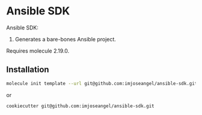 # Ansible SDK

Ansible SDK:

1. Generates a bare-bones Ansible project.

Requires molecule 2.19.0.

## Installation

```bash
molecule init template --url git@github.com:imjoseangel/ansible-sdk.git
```

or

```bash
cookiecutter git@github.com:imjoseangel/ansible-sdk.git
```
